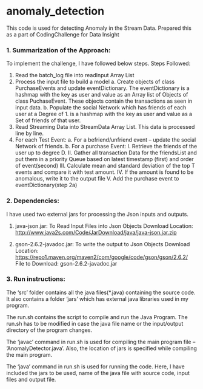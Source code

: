 # anomaly_detection
This code is used for detecting Anomaly in the Stream Data. Prepared this as a part of CodingChallenge for Data Insight

### 1.	Summarization of the Approach: ###
   To implement the challenge, I have followed below steps.
   Steps Followed:
   1. Read the batch_log file into readInput Array List
   2. Process the input file to build a model
      a. Create objects of class PurchaseEvents and update eventDictionary. The eventDictionary is a hashmap with the key              as user and value as an Array list of Objects of class PuchaseEvent. These objects contain the transactions as                seen in input data.
      b. Populate the social Network which has friends of each user at a Degree of 1. is a hashmap with the key as user                and value as a Set of friends of that user.
   3. Read Streaming Data into StreamData Array List. This data is processed line by line.
   4. For each Test Event:
      a. For a befriend/unfriend event – update the social Network of friends.
      b.	For a purchase Event:
         I.	  Retrieve the friends of the user up to degree D.
         II.  Gather all transaction Data for the friendsList and put them in a priority Queue based on latest timestamp                     (first) and order of event(second)
         III. Calculate mean and standard deviation of the top T events and compare it with test amount.
         IV.  If the amount is found to be anomalous, write it to the output file
         V.	  Add the purchase event to eventDictionary(step 2a)


### 2.	Dependencies: ###
   I have used two external jars for processing the Json inputs and outputs.
    
   1. java-json.jar: To Read Input Files into Json Objects
      Download Location: http://www.java2s.com/Code/JarDownload/java/java-json.jar.zip
              
   2. gson-2.6.2-javadoc.jar: To write the output to Json Objects
      Download Location: https://repo1.maven.org/maven2/com/google/code/gson/gson/2.6.2/
      File to Download: gson-2.6.2-javadoc.jar


### 3.	Run instructions: ###

   The ‘src’ folder contains all the java files(*.java) containing the source code. It also contains a folder ‘jars’ which        has external java libraries used in my program. 
   
   The run.sh contains the script to compile and run the Java Program. The run.sh has to be modified in    case the java file    name or the input/output directory of the program changes. 
   
   The ‘javac’ command in run.sh is used for compiling the main program file – ‘AnomalyDetector.java’. Also, the location of      jars is specified while compiling the main program.
   
   The ‘java’ command in run.sh is used for running the code. Here, I have included the jars to be used, name of the java        file with source code, input files and output file.
    
